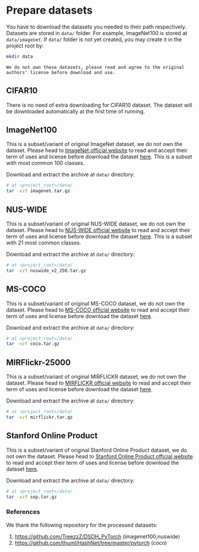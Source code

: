 # Prepare datasets
You have to download the datasets you needed to their path respectively. Datasets are stored in `data/` folder. For example, ImageNet100 is stored at `data/imagenet`. If `data/` folder is not yet created, you may create it in the project root by: 
```bash
mkdir data
```
```{warning}
We do not own these datasets, please read and agree to the original authors' license before download and use.
```
## CIFAR10
There is no need of extra downloading for CIFAR10 dataset. 
The dataset will be downloaded automatically at the first time of running.

## ImageNet100
This is a subset/variant of original ImageNet dataset, we do not own the dataset. 
Please head to [ImageNet official website](https://www.image-net.org/)
to read and accept their term of uses and license before download the dataset 
[here](https://drive.google.com/file/d/1Kt9-KIL36gqWuHAiquVyWvrtTxgxcXr2/view?usp=sharing). This is a subset with most common 100 classes.

Download and extract the archive at `data/` directory:
```bash
# at <project_root>/data/
tar -xzf imagenet.tar.gz
```
 
## NUS-WIDE
This is a subset/variant of original NUS-WIDE dataset, we do not own the dataset. 
Please head to [NUS-WIDE official website](https://lms.comp.nus.edu.sg/wp-content/uploads/2019/research/nuswide/NUS-WIDE.html)
to read and accept their term of uses and license before download the dataset 
[here](https://drive.google.com/file/d/120QRvPLMYG9sgu3hpUcmBMmKaMG4WVK3/view?usp=sharing). This is a subset with 21 most common classes.

Download and extract the archive at `data/` directory:
```bash
# at <project_root>/data/
tar -xzf nuswide_v2_256.tar.gz
```

## MS-COCO
This is a subset/variant of original MS-COCO dataset, we do not own the dataset. 
Please head to [MS-COCO official website](https://cocodataset.org/#termsofuse)
to read and accept their term of uses and license before download the dataset 
[here](https://drive.google.com/file/d/1H_yb_44zzLBIxhusSUH591cCLZnB1HCw/view?usp=sharing).

Download and extract the archive at `data/` directory:
```bash
# at <project_root>/data/
tar -xzf coco.tar.gz
```

## MIRFlickr-25000
This is a subset/variant of original MIRFLICKR dataset, we do not own the dataset. 
Please head to [MIRFLICKR official website](https://press.liacs.nl/mirflickr/)
to read and accept their term of uses and license before download the dataset 
[here](https://drive.google.com/file/d/1o2DecQEdHUvxlFPFiyBy-2j0SBl5r77v/view?usp=sharing).

Download and extract the archive at `data/` directory:
```bash
# at <project_root>/data/
tar -xzf mirflickr.tar.gz
```

## Stanford Online Product
This is a subset/variant of original Stanford Online Product dataset, we do not own the dataset. 
Please head to [Stanford Online Product official website](https://cvgl.stanford.edu/projects/lifted_struct/)
to read and accept their term of uses and license before download the dataset 
[here](https://drive.google.com/file/d/1teL-WuzFfZ7UPX18H3Uiha6K7ZDybM9x/view?usp=sharing).

Download and extract the archive at `data/` directory:
```bash
# at <project_root>/data/
tar -xzf sop.tar.gz
```



### References
We thank the following repository for the processed datasets:
1. https://github.com/TreezzZ/DSDH_PyTorch (imagenet100,nuswide)
2. https://github.com/thuml/HashNet/tree/master/pytorch (coco)
